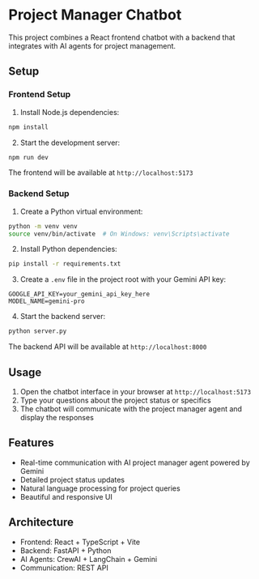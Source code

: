 # Project Manager Chatbot

This project combines a React frontend chatbot with a backend that integrates with AI agents for project management.

## Setup

### Frontend Setup
1. Install Node.js dependencies:
```bash
npm install
```

2. Start the development server:
```bash
npm run dev
```
The frontend will be available at `http://localhost:5173`

### Backend Setup
1. Create a Python virtual environment:
```bash
python -m venv venv
source venv/bin/activate  # On Windows: venv\Scripts\activate
```

2. Install Python dependencies:
```bash
pip install -r requirements.txt
```

3. Create a `.env` file in the project root with your Gemini API key:
```
GOOGLE_API_KEY=your_gemini_api_key_here
MODEL_NAME=gemini-pro
```

4. Start the backend server:
```bash
python server.py
```
The backend API will be available at `http://localhost:8000`

## Usage

1. Open the chatbot interface in your browser at `http://localhost:5173`
2. Type your questions about the project status or specifics
3. The chatbot will communicate with the project manager agent and display the responses

## Features

- Real-time communication with AI project manager agent powered by Gemini
- Detailed project status updates
- Natural language processing for project queries
- Beautiful and responsive UI

## Architecture

- Frontend: React + TypeScript + Vite
- Backend: FastAPI + Python
- AI Agents: CrewAI + LangChain + Gemini
- Communication: REST API 